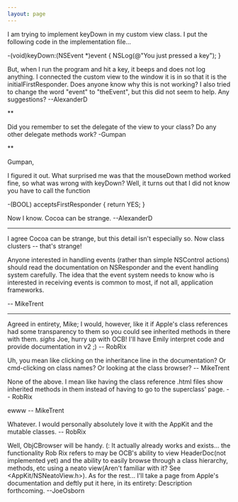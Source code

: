 ```yaml
---
layout: page
---
```


I am trying to implement keyDown in my custom view class.  I put the following code in the implementation file...

    
-(void)keyDown:(NSEvent *)event
{
     NSLog(@"You just pressed a key");
}


But, when I run the program and hit a key, it beeps and does not log anything.  I connected the custom view to the window it is in so that it is the initialFirstResponder.  Does anyone know why this is not working?  I also tried to change the word "event" to "theEvent", but this did not seem to help.  Any suggestions? --AlexanderD

**

Did you remember to set the delegate of the view to your class?  Do any other delegate methods work?
-Gumpan

**

Gumpan,

I figured it out.  What surprised me was that the mouseDown method worked fine, so what was wrong with keyDown?  Well, it turns out that I did not know you have to call the function

    
-(BOOL) acceptsFirstResponder
{
     return YES;
}


Now I know.  Cocoa can be strange. --AlexanderD

----

I agree Cocoa can be strange, but this detail isn't especially so. Now class clusters -- that's strange!

Anyone interested in handling events (rather than simple NSControl actions) should read the documentation on NSResponder and the event handling system carefully. The idea that the event system needs to know who is interested in receiving events is common to most, if not all, application frameworks.

-- MikeTrent

----

Agreed in entirety, Mike; I would, however, like it if Apple's class references had some transparency to them so you could see inherited methods in there with them. *sighs* Joe, hurry up with OCB! I'll have Emily interpret code and provide documentation in v2 ;) -- RobRix

Uh, you mean like clicking on the inheritance line in the documentation? Or cmd-clicking on class names? Or looking at the class browser? -- MikeTrent

None of the above. I mean like having the class reference .html files show inherited methods in them instead of having to go to the superclass' page. -- RobRix

ewww -- MikeTrent

Whatever. I would personally absolutely love it with the AppKit and the mutable classes. -- RobRix

Well, ObjCBrowser will be handy.  (:  It actually already works and exists... the functionality Rob Rix refers to may be OCB's ability to view HeaderDoc(not implemented yet) and the ability to easily browse through a class hierarchy, methods, etc using a neato view(Aren't familiar with it?  See <AppKit/NSNeatoView.h>).  As for the rest... I'll take a page from Apple's documentation and deftly put it here, in its entirety:  Description forthcoming.  --JoeOsborn
